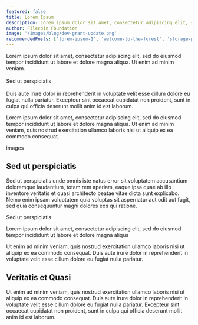```yaml
---
featured: false
title: Lorem Ipsum
description: Lorem ipsum dolor sit amet, consectetur adipiscing elit, sed do eiusmod tempor incididunt ut labore et dolore magna aliqua. Ut enim ad minim veniam.
author: Filecoin Foundation
image: '/images/blog/dev-grant-update.png'
recommendedPosts: ['lorem-ipsum-1', 'welcome-to-the-forest', 'storage-provider-bounty-board']
---
```


Lorem ipsum dolor sit amet, consectetur adipiscing elit, sed do eiusmod tempor incididunt ut labore et dolore magna aliqua. Ut enim ad minim veniam.   
\
Sed ut perspiciatis   
\
Duis aute irure dolor in reprehenderit in voluptate velit esse cillum dolore eu fugiat nulla pariatur. Excepteur sint occaecat cupidatat non proident, sunt in culpa qui officia deserunt mollit anim id est laborum.

Lorem ipsum dolor sit amet, consectetur adipiscing elit, sed do eiusmod tempor incididunt ut labore et dolore magna aliqua. Ut enim ad minim veniam, quis nostrud exercitation ullamco laboris nisi ut aliquip ex ea commodo consequat.

images

## Sed ut perspiciatis

Sed ut perspiciatis unde omnis iste natus error sit voluptatem accusantium doloremque laudantium, totam rem aperiam, eaque ipsa quae ab illo inventore veritatis et quasi architecto beatae vitae dicta sunt explicabo. Nemo enim ipsam voluptatem quia voluptas sit aspernatur aut odit aut fugit, sed quia consequuntur magni dolores eos qui ratione.

Sed ut perspiciatis

Lorem ipsum dolor sit amet, consectetur adipiscing elit, sed do eiusmod tempor incididunt  ut labore et dolore magna aliqua

Ut enim ad minim veniam, quis nostrud exercitation ullamco laboris nisi ut aliquip ex ea commodo consequat. Duis aute irure dolor in reprehenderit in voluptate velit esse cillum dolore eu fugiat nulla pariatur.

## Veritatis et Quasi

Ut enim ad minim veniam, quis nostrud exercitation ullamco laboris nisi ut aliquip ex ea commodo consequat. Duis aute irure dolor in reprehenderit in voluptate velit esse cillum dolore eu fugiat nulla pariatur. Excepteur sint occaecat cupidatat non proident, sunt in culpa qui officia deserunt mollit anim id est laborum.
